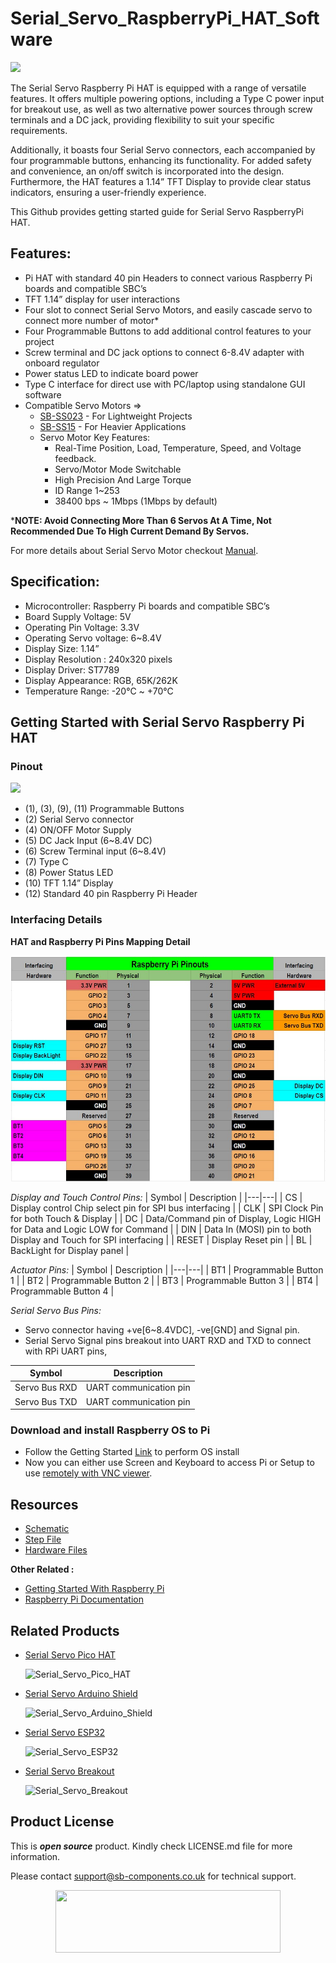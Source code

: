 # Serial_Servo_RaspberryPi_HAT_Software

<img src= "https://cdn.shopify.com/s/files/1/1217/2104/files/Artboard_1_2.png?v=1718787431"/>

The Serial Servo Raspberry Pi HAT is equipped with a range of versatile features. It offers multiple powering options, including a Type C power input for breakout use, as well as two alternative power sources through screw terminals and a DC jack, providing flexibility to suit your specific requirements.

Additionally, it boasts four Serial Servo connectors, each accompanied by four programmable buttons, enhancing its functionality. For added safety and convenience, an on/off switch is incorporated into the design. Furthermore, the HAT features a 1.14” TFT Display to provide clear status indicators, ensuring a user-friendly experience.

This Github provides getting started guide for Serial Servo RaspberryPi HAT.

## Features:
- Pi HAT with standard 40 pin Headers to connect various Raspberry Pi boards and compatible SBC’s
- TFT 1.14” display for user interactions
- Four slot to connect Serial Servo Motors, and easily cascade servo to connect more number of motor*
- Four Programmable Buttons to add additional control features to your project 
- Screw terminal and DC jack options to connect 6-8.4V adapter with onboard regulator 
- Power status LED to indicate board power
- Type C interface for direct use with PC/laptop using standalone GUI software
- Compatible Servo Motors =>
    - [SB-SS023](https://shop.sb-components.co.uk/products/sb-serial-servo-sb-ss023-powerful-multi-purpose-digital-servo-motor?_pos=1&_sid=5cba75e00&_ss=r) - For Lightweight Projects
    - [SB-SS15](https://shop.sb-components.co.uk/products/sb-serial-servo-sb-ss15-powerful-multi-purpose-digital-servo-motor?_pos=2&_sid=5cba75e00&_ss=r) - For Heavier Applications
    - Servo Motor Key Features:
      - Real-Time Position, Load, Temperature, Speed, and Voltage feedback.
      - Servo/Motor Mode Switchable
      - High Precision And Large Torque
      - ID Range 1~253
      - 38400 bps ~ 1Mbps (1Mbps by default)

***NOTE:  Avoid Connecting More Than 6 Servos At A Time, Not Recommended Due To High Current Demand By Servos.**

For more details about Serial Servo Motor checkout [Manual](https://github.com/sbcshop/Serial_Servo_Breakout_Software/blob/main/Documents/SB_Servo_User_Manual.pdf).

## Specification:
- Microcontroller: Raspberry Pi boards and compatible SBC’s
- Board Supply Voltage: 5V 
- Operating Pin Voltage: 3.3V
- Operating Servo voltage: 6~8.4V 
- Display Size: 1.14” 
- Display Resolution : 240x320 pixels
- Display Driver: ST7789 
- Display Appearance: RGB, 65K/262K
- Temperature Range: -20°C ~ +70°C

## Getting Started with Serial Servo Raspberry Pi HAT 
### Pinout
<img src= "https://cdn.shopify.com/s/files/1/1217/2104/files/Artboard_1_copy_2.png?v=1718788207" />

- (1), (3), (9), (11) Programmable Buttons
- (2) Serial Servo connector
- (4) ON/OFF Motor Supply 
- (5) DC Jack Input (6~8.4V DC)
- (6) Screw Terminal input (6~8.4V)
- (7) Type C
- (8) Power Status LED
- (10) TFT 1.14” Display
- (12) Standard 40 pin Raspberry Pi Header

### Interfacing Details 
**HAT and Raspberry Pi Pins Mapping Detail**
  
  <img src="https://github.com/sbcshop/Serial_Servo_RaspberryPi_HAT_Software/blob/main/images/Serial_Servo_RPi_HAT.jpg" width="586" height="361">
  
  _Display and Touch Control Pins:_
  | Symbol | Description |
  |---|---|
  | CS | Display control Chip select pin for SPI bus interfacing |
  | CLK | SPI Clock Pin for both Touch & Display |
  | DC | Data/Command pin of Display, Logic HIGH for Data and Logic LOW for Command   |
  | DIN  | Data In (MOSI) pin to both Display and Touch for SPI interfacing |
  | RESET | Display Reset pin |
  | BL | BackLight for Display panel |
  
   _Actuator Pins:_
  | Symbol | Description | 
  |---|---|
  | BT1 | Programmable Button 1 |
  | BT2 | Programmable Button 2 |
  | BT3 | Programmable Button 3 |
  | BT4 | Programmable Button 4 |
  
   _Serial Servo Bus Pins:_
   
  * Servo connector having +ve[6~8.4VDC], -ve[GND] and Signal pin. 
  * Serial Servo Signal pins breakout into UART RXD and TXD to connect with RPi UART pins,
    
  | Symbol | Description | 
  |---|---|
  | Servo Bus RXD | UART communication pin |
  | Servo Bus TXD | UART communication pin |
  
### Download and install Raspberry OS to Pi
  - Follow the Getting Started [Link](https://www.raspberrypi.com/documentation/computers/getting-started.html) to perform OS install 
  - Now you can either use Screen and Keyboard to access Pi or Setup to use [remotely with VNC viewer](https://projects.raspberrypi.org/en/projects/infrared-bird-box/13).

## Resources 
  * [Schematic]()
  * [Step File]()
  * [Hardware Files]()
    
**Other Related :**
  * [Getting Started With Raspberry Pi](https://www.raspberrypi.com/documentation/computers/getting-started.html)
  * [Raspberry Pi Documentation](https://www.raspberrypi.com/documentation/)


## Related Products  

  * [Serial Servo Pico HAT](https://shop.sb-components.co.uk/products/serial-servo-pico-hat?_pos=5&_sid=1178c9361&_ss=r)

    ![Serial_Servo_Pico_HAT](https://shop.sb-components.co.uk/cdn/shop/files/Artboard2_1.png?v=1718781807&width=150)
    
  * [Serial Servo Arduino Shield](https://shop.sb-components.co.uk/products/serial-servo-arduino-shield-1?_pos=4&_sid=1178c9361&_ss=r)

    ![Serial_Servo_Arduino_Shield](https://shop.sb-components.co.uk/cdn/shop/files/Artboard2_3.png?v=1718793718&width=150)

  * [Serial Servo ESP32](https://shop.sb-components.co.uk/products/serial-servo-based-on-esp32-1?_pos=1&_sid=c593a9981&_ss=r)

    ![Serial_Servo_ESP32](https://shop.sb-components.co.uk/cdn/shop/files/esp322.png?v=1718797495&width=150)
  
  * [Serial Servo Breakout](https://shop.sb-components.co.uk/products/serial-servo-breakout-1?_pos=3&_sid=5d47c0d83&_ss=r)

    ![Serial_Servo_Breakout](https://shop.sb-components.co.uk/cdn/shop/files/Artboard2.png?v=1718780131&width=150)



## Product License

This is ***open source*** product. Kindly check LICENSE.md file for more information.

Please contact support@sb-components.co.uk for technical support.
<p align="center">
  <img width="360" height="100" src="https://cdn.shopify.com/s/files/1/1217/2104/files/Logo_sb_component_3.png?v=1666086771&width=300">
</p>
